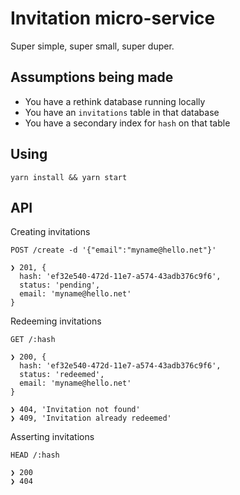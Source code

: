 # Invitation micro-service
Super simple, super small, super duper.

## Assumptions being made
* You have a rethink database running locally
* You have an `invitations` table in that database
* You have a secondary index for `hash` on that table

## Using
`yarn install && yarn start`

## API
Creating invitations
```
POST /create -d '{"email":"myname@hello.net"}'

❯ 201, {
  hash: 'ef32e540-472d-11e7-a574-43adb376c9f6',
  status: 'pending',
  email: 'myname@hello.net'
}
```
Redeeming invitations
```
GET /:hash

❯ 200, {
  hash: 'ef32e540-472d-11e7-a574-43adb376c9f6',
  status: 'redeemed',
  email: 'myname@hello.net'
}

❯ 404, 'Invitation not found'
❯ 409, 'Invitation already redeemed'
```
Asserting invitations
```
HEAD /:hash

❯ 200
❯ 404
```

